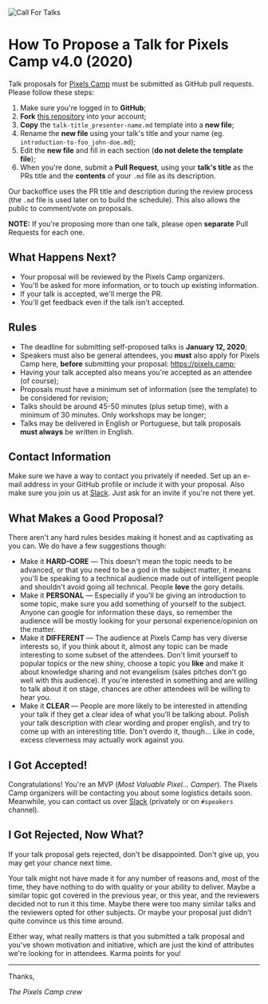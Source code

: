 ![Call For Talks](https://raw.githubusercontent.com/PixelsCamp/talks/master/img/call_for_talks.jpg)

# How To Propose a Talk for Pixels Camp v4.0 (2020)

Talk proposals for [Pixels Camp](https://pixels.camp) must be submitted as GitHub pull requests. Please follow these steps:

1. Make sure you're logged in to **GitHub**;
2. **Fork** [this repository](https://github.com/pixelscamp/talks) into your account;
3. **Copy** the `talk-title_presenter-name.md` template into a **new file**;
4. Rename the **new file** using your talk's title and your name (eg. `introduction-to-foo_john-doe.md`);
5. Edit the **new file** and fill in each section (**do not delete the template file**);
6. When you're done, submit a **Pull Request**, using your **talk's title** as the PRs title and the **contents** of your `.md` file as its description.

Our backoffice uses the PR title and description during the review process (the `.md` file is used later on to build the schedule). This also allows the public to comment/vote on proposals.

**NOTE:** If you're proposing more than one talk, please open **separate** Pull Requests for each one.

## What Happens Next?

* Your proposal will be reviewed by the Pixels Camp organizers.
* You'll be asked for more information, or to touch up existing information.
* If your talk is accepted, we'll merge the PR.
* You'll get feedback even if the talk isn't accepted.

## Rules

* The deadline for submitting self-proposed talks is **January 12, 2020**;
* Speakers must also be general attendees, you **must** also apply for Pixels Camp here, **before** submitting your proposal: https://pixels.camp;
* Having your talk accepted also means you're accepted as an attendee (of course);
* Proposals must have a minimum set of information (see the template) to be considered for revision;
* Talks should be around 45-50 minutes (plus setup time), with a minimum of 30 minutes. Only workshops may be longer;
* Talks may be delivered in English or Portuguese, but talk proposals **must always** be written in English.

## Contact Information

Make sure we have a way to contact you privately if needed. Set up an e-mail address in your GitHub profile or include it with your proposal. Also make sure you join us at [Slack](https://pixelscamp.slack.com). Just ask for an invite if you're not there yet.

## What Makes a Good Proposal?

There aren't any hard rules besides making it honest and as captivating as you can. We do have a few suggestions though:

* Make it **HARD-CORE** — This doesn't mean the topic needs to be advanced, or that you need to be a god in the subject matter, it means you'll be speaking to a technical audience made out of intelligent people and shouldn't avoid going all technical. People **love** the gory details.
* Make it **PERSONAL** — Especially if you'll be giving an introduction to some topic, make sure you add something of yourself to the subject. Anyone can google for information these days, so remember the audience will be mostly looking for your personal experience/opinion on the matter.
* Make it **DIFFERENT** — The audience at Pixels Camp has very diverse interests so, if you think about it, almost any topic can be made interesting to some subset of the attendees. Don't limit yourself to popular topics or the new shiny, choose a topic you **like** and make it about knowledge sharing and not evangelism (sales pitches don't go well with this audience). If you're interested in something and are willing to talk about it on stage, chances are other attendees will be willing to hear you.
* Make it **CLEAR** — People are more likely to be interested in attending your talk if they get a clear idea of what you'll be talking about. Polish your talk description with clear wording and proper english, and try to come up with an interesting title. Don't overdo it, though... Like in code, excess cleverness may actually work against you.

## I Got Accepted!

Congratulations! You're an MVP (_Most Valuable Pixel... Camper_). The Pixels Camp organizers will be contacting you about some logistics details soon. Meanwhile, you can contact us over [Slack](https://pixelscamp.slack.com) (privately or on `#speakers` channel).

## I Got Rejected, Now What?

If your talk proposal gets rejected, don't be disappointed. Don't give up, you may get your chance next time.

Your talk might not have made it for any number of reasons and, most of the time, they have nothing to do with quality or your ability to deliver. Maybe a similar topic got covered in the previous year, or this year, and the reviewers decided not to run it this time. Maybe there were too many similar talks and the reviewers opted for other subjects. Or maybe your proposal just didn’t quite convince us this time around.

Either way, what really matters is that you submitted a talk proposal and you've shown motivation and initiative, which are just the kind of attributes we're looking for in attendees. Karma points for you!

---
Thanks,

_The Pixels Camp crew_
